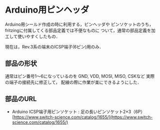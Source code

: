 # Arduino用ピンヘッダ
Arduino用シールド作成の時に利用する，ピンヘッダや
ピンソケットのうち，fritzingに付属してくる部品定義では不便なものに
ついて，通常の部品定義を加工して使いやすくしたもの．

現在は，Rev.3系の端末のICSP端子(6ピン)用のみ．

## 部品の形状
通常はピン番号1～6になっているのを
GND, VDD, MOSI, MISO, CSKなど
実際の端子の接続先に修正して，
配線の際に作業が楽にできるようにした．


## 部品のURL
* Arduino ICSP端子用ピンソケット : 足の長いピンソケット2×3（6P）[https://www.switch-science.com/catalog/1655/](https://www.switch-science.com/catalog/1655/)
